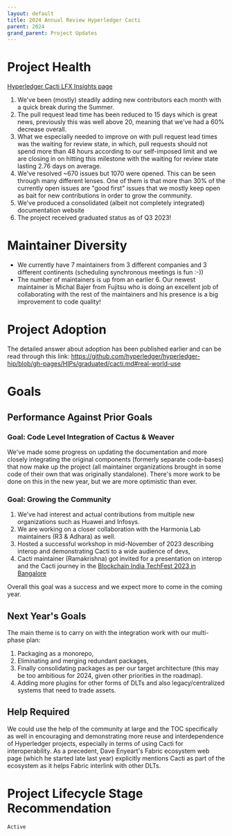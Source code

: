 ```yaml
---
layout: default
title: 2024 Annual Review Hyperledger Cacti
parent: 2024
grand_parent: Project Updates
---
```


# Project Health

[Hyperledger Cacti LFX Insights page](https://insights-v2.lfx.linuxfoundation.org/cactus/trends)

1. We've been (mostly) steadily adding new contributors each month with a quick break during the Summer.
2. The pull request lead time has been reduced to 15 days which is great news, previously this was well above 20, meaning that we've had a 60% decrease overall. 
3. What we especially needed to improve on with pull request lead times was the waiting for review state, in which, pull requests should not spend more than 48 hours according to our self-imposed limit and we are closing in on hitting this milestone with the waiting for review state lasting 2.76 days on average.
4. We've resolved ~670 issues but 1070 were opened. This can be seen through many different lenses. One of them is that more than 30% of the currently open issues are "good first" issues that we mostly keep open as bait for new contributions in order to grow the community.
5. We've produced a consolidated (albeit not completely integrated) documentation website
6. The project received graduated status as of Q3 2023!

# Maintainer Diversity

- We currently have 7 maintainers from 3 different companies and 3 different continents (scheduling synchronous meetings is fun :-))
- The number of maintainers is up from an earlier 6. Our newest maintainer is Michal Bajer from Fujitsu who is doing an excellent job of collaborating with the rest of the maintainers and his presence is a big improvement to code quality!

# Project Adoption

The detailed answer about adoption has been published earlier and can be read through this link:
https://github.com/hyperledger/hyperledger-hip/blob/gh-pages/HIPs/graduated/cacti.md#real-world-use

# Goals

## Performance Against Prior Goals

### Goal: Code Level Integration of Cactus & Weaver

We've made some progress on updating the documentation and more closely integrating the original components (formerly separate code-bases) that now make up the project (all maintainer organizations brought in some code of their own that was originally standalone).
There's more work to be done on this in the new year, but we are more optimistic than ever.

### Goal: Growing the Community

1. We've had interest and actual contributions from multiple new organizations such as Huawei and Infosys.
2. We are working on a closer collaboration with the Harmonia Lab maintainers (R3 & Adhara) as well. 
3. Hosted a successful workshop in mid-November of 2023 describing interop and demonstrating Cacti to a wide audience of devs,
4. Cacti maintainer (Ramakrishna) got invited for a presentation on interop and the Cacti journey in the [Blockchain India TechFest 2023 in Bangalore](https://www.inblockchainweek.com/ibw2023/index.php)

Overall this goal was a success and we expect more to come in the coming year.

## Next Year's Goals

The main theme is to carry on with the integration work with our multi-phase plan:
1. Packaging as a monorepo, 
2. Eliminating and merging redundant packages,
3. Finally consolidating packages as per our target architecture (this may be too ambitious for 2024, given other priorities in the roadmap). 
4. Adding more plugins for other forms of DLTs and also legacy/centralized systems that need to trade assets.

## Help Required

We could use the help of the community at large and the TOC specifically as well in
encouraging and demonstrating more reuse and interdependence of Hyperledger projects, especially in terms of using Cacti for interoperability. 
As a precedent, Dave Enyeart's Fabric ecosystem web page (which he started late last year) explicitly mentions Cacti as part of the ecosystem as it helps Fabric interlink with other DLTs.

# Project Lifecycle Stage Recommendation

`Active`